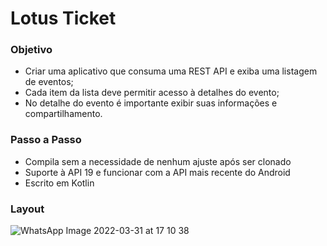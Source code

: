 # Lotus Ticket

### Objetivo

- Criar uma aplicativo que consuma uma REST API e exiba uma listagem de eventos;
- Cada item da lista deve permitir acesso à detalhes do evento;
- No detalhe do evento é importante exibir suas informações e compartilhamento.

### Passo a Passo 
- Compila sem a necessidade de nenhum ajuste após ser clonado
- Suporte à API 19 e funcionar com a API mais recente do Android
- Escrito em Kotlin

### Layout
![WhatsApp Image 2022-03-31 at 17 10 38](https://user-images.githubusercontent.com/64818568/161141073-f0707075-0409-41f5-9bdc-3d13ce3f6861.jpeg)
